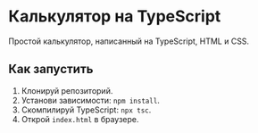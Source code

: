 # Калькулятор на TypeScript

Простой калькулятор, написанный на TypeScript, HTML и CSS.

## Как запустить
1. Клонируй репозиторий.
2. Установи зависимости: `npm install`.
3. Скомпилируй TypeScript: `npx tsc`.
4. Открой `index.html` в браузере.
